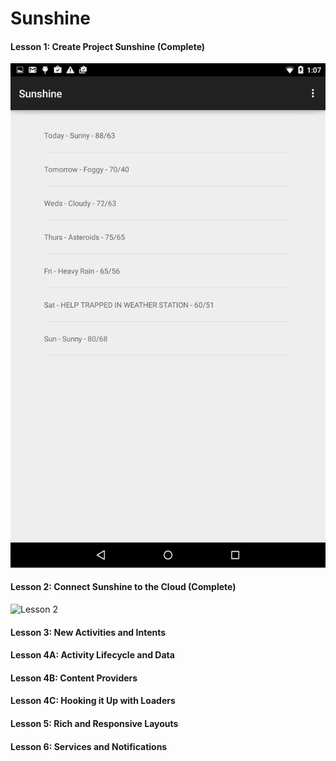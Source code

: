 # Sunshine

#### Lesson 1: Create Project Sunshine (Complete)
![Lesson 1](https://github.com/eclipsegst/sunshine/blob/master/images/device-2015-03-30-011047.png)

#### Lesson 2: Connect Sunshine to the Cloud (Complete)
![Lesson 2](https://github.com/eclipsegst/sunshine/blob/master/images/device-2015-03-30-011050.png)

#### Lesson 3: New Activities and Intents

#### Lesson 4A: Activity Lifecycle and Data

#### Lesson 4B: Content Providers

#### Lesson 4C: Hooking it Up with Loaders

#### Lesson 5: Rich and Responsive Layouts

#### Lesson 6: Services and Notifications